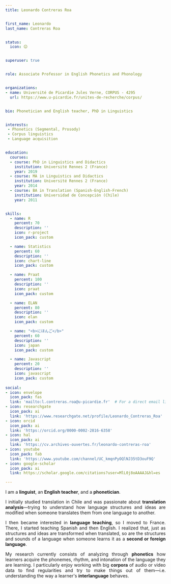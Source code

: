 ```yaml
---
title: Leonardo Contreras Roa


first_name: Leonardo
last_name: Contreras Roa


status:
  icon: 😌


superuser: true


role: Associate Professor in English Phonetics and Phonology


organizations:
- name: Université de Picardie Jules Verne, CORPUS - 4295
  url: https://www.u-picardie.fr/unites-de-recherche/corpus/


bio: Phonetician and English teacher, PhD in Linguistics


interests:
 - Phonetics (Segmental, Prosody)
 - Corpus linguistics
 - Language acquisition


education:
  courses:
  - course: PhD in Linguistics and Didactics
    institution: Université Rennes 2 (France)
    year: 2019
  - course: MA in Linguistics and Didactics
    institution: Université Rennes 2 (France)
    year: 2014
  - course: BA in Translation (Spanish-English-French)
    institution: Universidad de Concepción (Chile)
    year: 2011


skills:
  - name: R
    percent: 70
    description: ''
    icon: r-project
    icon_pack: custom

  - name: Statistics
    percent: 60
    description: ''
    icon: chart-line
    icon_pack: custom

  - name: Praat
    percent: 100
    description: ''
    icon: praat
    icon_pack: custom

  - name: ELAN
    percent: 80
    description: ''
    icon: elan
    icon_pack: custom

  - name: "<b>にほんご</b>"
    percent: 60
    description: ''
    icon: japan
    icon_pack: custom

  - name: Javascript
    percent: 20
    description: ''
    icon: javascript
    icon_pack: custom
    
social:
- icon: envelope
  icon_pack: fas
  link: 'mailto:l.contreras.roa@u-picardie.fr'  # For a direct email link, use "mailto:test@example.org".
- icon: researchgate
  icon_pack: ai
  link: 'https://www.researchgate.net/profile/Leonardo_Contreras_Roa'
- icon: orcid
  icon_pack: ai
  link: 'https://orcid.org/0000-0002-2816-6358'
- icon: hal
  icon_pack: ai
  link: 'https://cv.archives-ouvertes.fr/leonardo-contreras-roa'
- icon: youtube
  icon_pack: fab
  link: 'https://www.youtube.com/channel/UC_kmqnPyOQlNJ35tD3ouF9Q'
- icon: google-scholar
  icon_pack: ai
  link: https://scholar.google.com/citations?user=MlL0j8oAAAAJ&hl=es

---
```


<div align="justify">
<p>I am a <b>linguist</b>, an <b>English teacher</b>, and a <b>phonetician</b>.</p>
<p>I initially studied translation in Chile and was passionate about <b>translation analysis</b>&mdash;trying to understand how language structures and ideas are modified when someone translates them from one language to another.</p>
<p>I then became interested in <b>language teaching</b>, so I moved to France. There, I started teaching Spanish and then English. I realized that, just as structures and ideas are transformed when translated, so are the structures and sounds of a language when someone learns it as a <b>second or foreign language</b>.</p>
<p>My research currently consists of analyzing through <b>phonetics</b> how learners acquire the phonemes, rhythm, and intonation of the language they are learning. I particularly enjoy working with big <b>corpora</b> of audio or video data to find regularities and try to make things out of them&mdash;i.e. understanding the way a learner's <b>interlanguage</b> behaves.</p>
</div>
